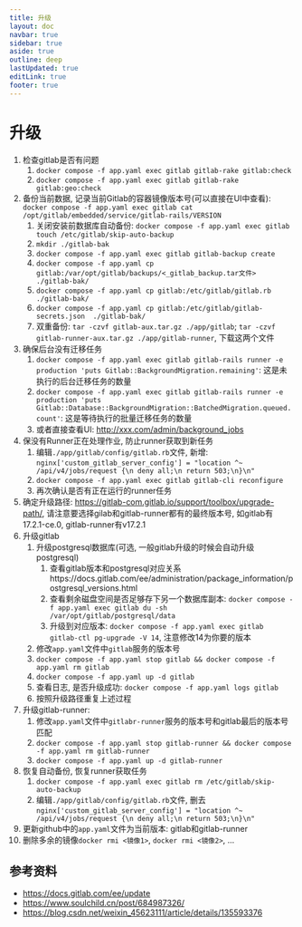 ```yaml
---
title: 升级
layout: doc
navbar: true
sidebar: true
aside: true
outline: deep
lastUpdated: true
editLink: true
footer: true
---
```


# 升级

1. 检查gitlab是否有问题
    1. `docker compose -f app.yaml exec gitlab gitlab-rake gitlab:check`
    2. `docker compose -f app.yaml exec gitlab gitlab-rake gitlab:geo:check`
2. 备份当前数据, 记录当前Gitlab的容器镜像版本号(可以直接在UI中查看): `docker compose -f app.yaml exec gitlab cat /opt/gitlab/embedded/service/gitlab-rails/VERSION`
    1. 关闭安装前数据库自动备份: `docker compose -f app.yaml exec gitlab touch /etc/gitlab/skip-auto-backup`
    2. `mkdir ./gitlab-bak`
    3. `docker compose -f app.yaml exec gitlab gitlab-backup create`
    4. `docker compose -f app.yaml cp gitlab:/var/opt/gitlab/backups/<_gitlab_backup.tar文件>  ./gitlab-bak/`
    5. `docker compose -f app.yaml cp gitlab:/etc/gitlab/gitlab.rb  ./gitlab-bak/`
    6. `docker compose -f app.yaml cp gitlab:/etc/gitlab/gitlab-secrets.json  ./gitlab-bak/`
    7. 双重备份: `tar -czvf gitlab-aux.tar.gz ./app/gitlab`; `tar -czvf gitlab-runner-aux.tar.gz ./app/gitlab-runner`, 下载这两个文件
3. 确保后台没有迁移任务
    1. `docker compose -f app.yaml exec gitlab gitlab-rails runner -e production 'puts Gitlab::BackgroundMigration.remaining'`: 这是未执行的后台迁移任务的数量
    2. `docker compose -f app.yaml exec gitlab gitlab-rails runner -e production 'puts Gitlab::Database::BackgroundMigration::BatchedMigration.queued.count'`: 这是等待执行的批量迁移任务的数量
    3. 或者直接查看UI: http://xxx.com/admin/background_jobs
4. 保没有Runner正在处理作业, 防止runner获取到新任务
    1. 编辑`./app/gitlab/config/gitlab.rb`文件, 新增: `nginx['custom_gitlab_server_config'] = "location ^~ /api/v4/jobs/request {\n deny all;\n return 503;\n}\n"`
    2. `docker compose -f app.yaml exec gitlab gitlab-cli reconfigure`
    3. 再次确认是否有正在运行的runner任务
5. 确定升级路径: https://gitlab-com.gitlab.io/support/toolbox/upgrade-path/, 请注意要选择gilab和gitlab-runner都有的最终版本号, 如gitlab有17.2.1-ce.0, gitlab-runner有v17.2.1
6. 升级gitlab
    1. 升级postgresql数据库(可选, 一般gitlab升级的时候会自动升级postgresql)
        1. 查看gitlab版本和postgresql对应关系https://docs.gitlab.com/ee/administration/package_information/postgresql_versions.html
        2. 查看剩余磁盘空间是否足够存下另一个数据库副本: `docker compose -f app.yaml exec gitlab du -sh /var/opt/gitlab/postgresql/data`
        3. 升级到对应版本: `docker compose -f app.yaml exec gitlab gitlab-ctl pg-upgrade -V 14`, 注意修改14为你要的版本
    2. 修改`app.yaml`文件中`gitlab`服务的版本号
    3. `docker compose -f app.yaml stop gitlab && docker compose -f app.yaml rm gitlab`
    4. `docker compose -f app.yaml up -d gitlab`
    5. 查看日志, 是否升级成功: `docker compose -f app.yaml logs gitlab`
    6. 按照升级路径重复上述过程
7. 升级gitlab-runner: 
    1. 修改`app.yaml`文件中`gitlabr-runner`服务的版本号和gitlab最后的版本号匹配
    2. `docker compose -f app.yaml stop gitlab-runner && docker compose -f app.yaml rm gitlab-runner`
    3. `docker compose -f app.yaml up -d gitlab-runner`
8. 恢复自动备份, 恢复runner获取任务
    1. `docker compose -f app.yaml exec gitlab rm /etc/gitlab/skip-auto-backup`
    2. 编辑`./app/gitlab/config/gitlab.rb`文件, 删去`nginx['custom_gitlab_server_config'] = "location ^~ /api/v4/jobs/request {\n deny all;\n return 503;\n}\n"`
9. 更新github中的`app.yaml`文件为当前版本: gitlab和gitlab-runner
10. 删除多余的镜像`docker rmi <镜像1>`, `docker rmi <镜像2>`, ...

## 参考资料

- https://docs.gitlab.com/ee/update
- https://www.soulchild.cn/post/684987326/
- https://blog.csdn.net/weixin_45623111/article/details/135593376
